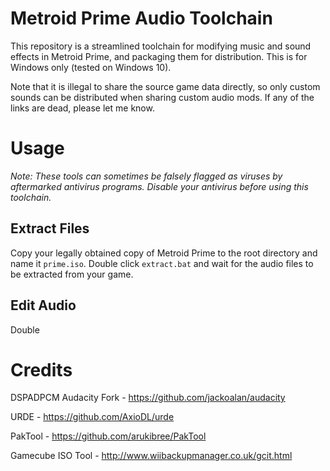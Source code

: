 # Metroid Prime Audio Toolchain
This repository is a streamlined toolchain for modifying music and sound effects in Metroid Prime, and packaging them for distribution. This is for Windows only (tested on Windows 10). 

Note that it is illegal to share the source game data directly, so only custom sounds can be distributed when sharing custom audio mods. If any of the links are dead, please let me know.

# Usage
*Note: These tools can sometimes be falsely flagged as viruses by aftermarked antivirus programs. Disable your antivirus before using this toolchain.*

## Extract Files
Copy your legally obtained copy of Metroid Prime to the root directory and name it `prime.iso`. Double click `extract.bat` and wait for the audio files to be extracted from your game.

## Edit Audio
Double 

# Credits

DSPADPCM Audacity Fork - https://github.com/jackoalan/audacity

URDE - https://github.com/AxioDL/urde

PakTool - https://github.com/arukibree/PakTool

Gamecube ISO Tool - http://www.wiibackupmanager.co.uk/gcit.html
